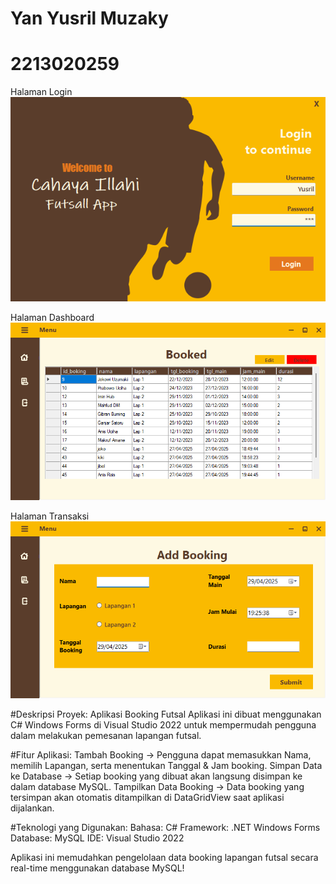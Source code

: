 # Yan Yusril Muzaky
# 2213020259

Halaman Login
![Login](tampilan1.png)

Halaman Dashboard
![Dashboard](tampilan2.png)

Halaman Transaksi
![Transaksi](tampilan3.png)


#Deskripsi Proyek: Aplikasi Booking Futsal
Aplikasi ini dibuat menggunakan C# Windows Forms di Visual Studio 2022 untuk mempermudah pengguna dalam melakukan pemesanan lapangan futsal.

#Fitur Aplikasi:
Tambah Booking → Pengguna dapat memasukkan Nama, memilih Lapangan, serta menentukan Tanggal & Jam booking.
Simpan Data ke Database → Setiap booking yang dibuat akan langsung disimpan ke dalam database MySQL.
Tampilkan Data Booking → Data booking yang tersimpan akan otomatis ditampilkan di DataGridView saat aplikasi dijalankan.

#Teknologi yang Digunakan:
Bahasa: C#
Framework: .NET Windows Forms
Database: MySQL
IDE: Visual Studio 2022

Aplikasi ini memudahkan pengelolaan data booking lapangan futsal secara real-time menggunakan database MySQL!


